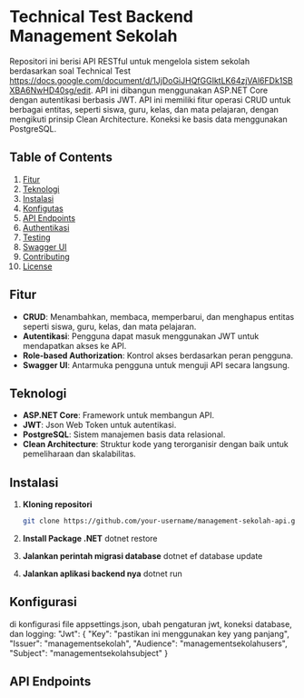 # Technical Test Backend Management Sekolah
Repositori ini berisi API RESTful untuk mengelola sistem sekolah berdasarkan soal Technical Test https://docs.google.com/document/d/1JjDoGiJHQfGGIktLK64zjVAl6FDk1SBXBA6NwHD40sg/edit. API ini dibangun menggunakan ASP.NET Core dengan autentikasi berbasis JWT. API ini memiliki fitur operasi CRUD untuk berbagai entitas, seperti siswa, guru, kelas, dan mata pelajaran, dengan mengikuti prinsip Clean Architecture. Koneksi ke basis data menggunakan PostgreSQL.

## Table of Contents

1. [Fitur](#fitur)
2. [Teknologi](#teknologi)
3. [Instalasi](#instalasi)
4. [Konfigutas](#konfigurasi)
5. [API Endpoints](#api-endpoints)
6. [Authentikasi](#authentikasi)
7. [Testing](#testing)
8. [Swagger UI](#swagger-ui)
9. [Contributing](#contributing)
10. [License](#license)

## Fitur

- **CRUD**: Menambahkan, membaca, memperbarui, dan menghapus entitas seperti siswa, guru, kelas, dan mata pelajaran.
- **Autentikasi**: Pengguna dapat masuk menggunakan JWT untuk mendapatkan akses ke API.
- **Role-based Authorization**: Kontrol akses berdasarkan peran pengguna.
- **Swagger UI**: Antarmuka pengguna untuk menguji API secara langsung.

## Teknologi

- **ASP.NET Core**: Framework untuk membangun API.
- **JWT**: Json Web Token untuk autentikasi.
- **PostgreSQL**: Sistem manajemen basis data relasional.
- **Clean Architecture**: Struktur kode yang terorganisir dengan baik untuk pemeliharaan dan skalabilitas.

## Instalasi

1. **Kloning repositori**

   ```bash
   git clone https://github.com/your-username/management-sekolah-api.git
2. **Install Package .NET**
   dotnet restore

3. **Jalankan perintah migrasi database**
   dotnet ef database update

4. **Jalankan aplikasi backend nya**
   dotnet run

## Konfigurasi

di konfigurasi file appsettings.json, ubah pengaturan jwt, koneksi database, dan logging:
"Jwt": {
  "Key": "pastikan ini menggunakan key yang panjang",
  "Issuer": "managementsekolah",
  "Audience": "managementsekolahusers",
  "Subject": "managementsekolahsubject"
}

## API Endpoints



